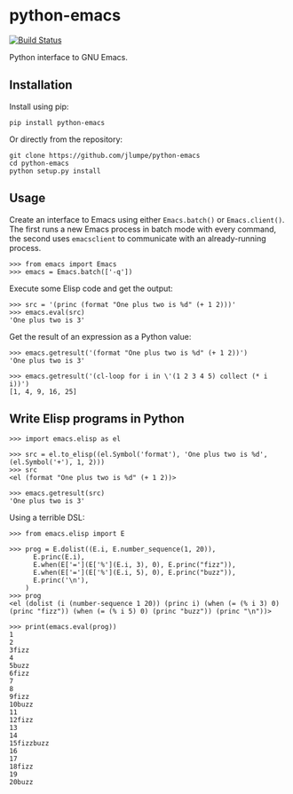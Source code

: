 # python-emacs
[![Build Status](https://travis-ci.org/jlumpe/python-emacs.svg?branch=master)](https://travis-ci.org/jlumpe/python-emacs)

Python interface to GNU Emacs.


## Installation

Install using pip:

    pip install python-emacs
    
Or directly from the repository:

    git clone https://github.com/jlumpe/python-emacs
    cd python-emacs
    python setup.py install
    
    
## Usage

Create an interface to Emacs using either `Emacs.batch()` or `Emacs.client()`. The first runs a new Emacs process in batch mode with every command, the second uses `emacsclient` to communicate with an already-running process.

```python-console
>>> from emacs import Emacs
>>> emacs = Emacs.batch(['-q'])
```

Execute some Elisp code and get the output:

```python-console
>>> src = '(princ (format "One plus two is %d" (+ 1 2)))'
>>> emacs.eval(src)
'One plus two is 3'
```

Get the result of an expression as a Python value:

```python-console
>>> emacs.getresult('(format "One plus two is %d" (+ 1 2))')
'One plus two is 3'

>>> emacs.getresult('(cl-loop for i in \'(1 2 3 4 5) collect (* i i))')
[1, 4, 9, 16, 25]
```


## Write Elisp programs in Python

```python-console
>>> import emacs.elisp as el

>>> src = el.to_elisp((el.Symbol('format'), 'One plus two is %d', (el.Symbol('+'), 1, 2)))
>>> src
<el (format "One plus two is %d" (+ 1 2))>

>>> emacs.getresult(src)
'One plus two is 3'
```

Using a terrible DSL:

```python-console
>>> from emacs.elisp import E

>>> prog = E.dolist((E.i, E.number_sequence(1, 20)),
      E.princ(E.i),
      E.when(E['='](E['%'](E.i, 3), 0), E.princ("fizz")),
      E.when(E['='](E['%'](E.i, 5), 0), E.princ("buzz")),
      E.princ('\n'),
    )
>>> prog
<el (dolist (i (number-sequence 1 20)) (princ i) (when (= (% i 3) 0) (princ "fizz")) (when (= (% i 5) 0) (princ "buzz")) (princ "\n"))>

>>> print(emacs.eval(prog))
1
2
3fizz
4
5buzz
6fizz
7
8
9fizz
10buzz
11
12fizz
13
14
15fizzbuzz
16
17
18fizz
19
20buzz
```
